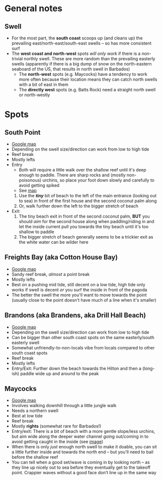 # General notes

## Swell

- For the most part, the **south coast** scoops up (and cleans up) the prevailing east/north-east/south-east swells – so has more consistent surf
- The **west coast and north-west** spots _will only work_ if there is a non-trivial northly swell. These are more random than the prevailing easterly swells (apparently if there is a big dump of snow on the north-eastern seaboard of the US, that results in north swell in Barbados)
  - The **north-west** spots (e.g. Maycocks) have a tendency to work more often because their location means they can catch north swells with a bit of east in them
  - The **directly west** spots (e.g. Batts Rock) need a straight north swell or north-westly

# Spots

## South Point
- [Google map](https://goo.gl/maps/BXwhR2rW5zpqAfdr7)
- Depending on the swell size/direction can work from low to high tide
- Reef break
- Mostly lefts
- Entry
  - Both will require a little walk over the shallow reef until it's deep enough to paddle. There are sharp rocks and (mostly non-poisonous) urchins, so place your foot down slowly and carefully to avoid getting spiked
  - See [map](https://user-images.githubusercontent.com/1469659/172950596-65413cf5-981c-45b8-abc7-51bb304a0f09.png)
  1. Use the **_tiny_** bit of beach to the left of the main entrance (looking out to sea) in front of the first house and the second coconut palm along
  2. Or, walk further down the left to the bigger stretch of beach
- Exit:
  1. The tiny beach exit in front of the second coconut palm, **BUT** you should _aim_ for the second house along when paddling/riding in and let the inside current pull you towards the tiny beach until it's too shallow to paddle
  2. The bigger stretch of beach generally seems to be a trickier exit as the white water can be wilder here

## Freights Bay (aka Cotton House Bay)
- [Google map](https://goo.gl/maps/paPiFN6tgg1L6DZG6)
- Sandy reef break, _almost_ a point break
- Mostly lefts
- Best on a pushing mid tide, still decent on a low tide, high tide only works if swell is decent _or_ you surf the inside in front of the pagoda 
- The better the swell the more you'll want to move towards the point (usually close to the point doesn't have much of a line when it's smaller)

## Brandons (aka Brandens, aka Drill Hall Beach)
- [Google map](https://goo.gl/maps/SmbYjJoJa9hX4wyU7)
- Depending on the swell size/direction can work from low to high tide
- Can be bigger than other south coast spots on the same easterly/south easterly swell
- Somewhat unfriendly-to-non-locals vibe from locals compared to other south coast spots
- Reef break
- Mostly lefts
- Entry/Exit: Further down the beach towards the Hilton and then a (long-ish) paddle wide up and around to the peak

## Maycocks

- [Google map](https://goo.gl/maps/7Nfmz88BN7dLE1Vt6)
- Involves walking downhill through a little jungle walk
- Needs a northern swell
- Best at low tide
- Reef break
- Mostly **rights** (somewhat rare for Barbados!)
- Entry/exit: There is a bit of beach with a more gentle slope/less urchins, but aim wide along the deeper water channel going out/coming in to avoid getting caught in the inside (see [image](https://user-images.githubusercontent.com/1469659/174449204-9ffff129-b443-43d4-9396-b67db192c116.png))
- When there is only _just_ enough north swell to make it doable, you can sit a little further inside and towards the north end – but you'll need to bail before the shallow reef
- You can tell when a good set/wave is coming in by looking north – as they line up nicely out to sea before they eventually get to the takeoff point. Crappier waves without a good face don’t line up in the same way
